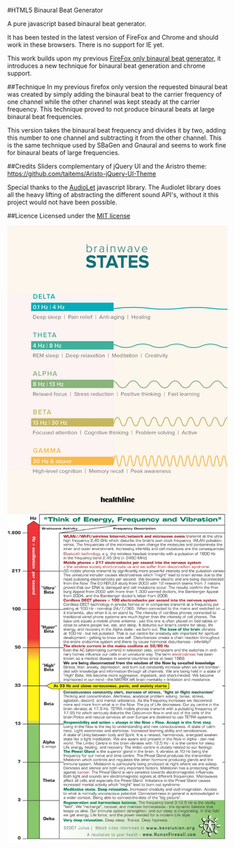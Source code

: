 #HTML5 Binaural Beat Generator

A pure javascript based binaural beat generator.

It has been tested in the latest version of FireFox and Chrome and should work in these browsers. There is no support for IE yet.

This work builds upon my previous [FireFox only binaural beat generator](https://github.com/BlissOfBeing/FF4-Binaural-Beat-Generator), it introduces a new technique for binaural beat generation and chrome support.

##Technique
In my previous firefox only version the requested binaural beat was created by simply adding the binaural beat to the carrier frequency of one channel while the other channel was kept steady at the carrier frequency. This technique proved to not produce binaural beats at large binaural beat frequencies.

This version takes the binaural beat frequency and divides it by two, adding this number to one channel and subtracting it from the other channel. This is the same technique used by SBaGen and Gnaural and seems to work fine for binaural beats of large frequencies.

##Credits
Sliders complementary of jQuery UI and the Aristro theme:
https://github.com/taitems/Aristo-jQuery-UI-Theme

Special thanks to the [AudioLet](https://github.com/oampo/Audiolet) javascript library. The Audiolet library does all the heavy lifting of abstracting the different sound API's, without it this project would not have been possible.

##Licence
Licensed under the [MIT license](http://www.opensource.org/licenses/mit-license)


<img align="center" src="states.webp" alt="states" />

<img align="center" src="waves.jpg" alt="wave" />

